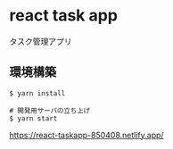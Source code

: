 # react task app
タスク管理アプリ

## 環境構築

```console
$ yarn install

# 開発用サーバの立ち上げ
$ yarn start
```

https://react-taskapp-850408.netlify.app/
